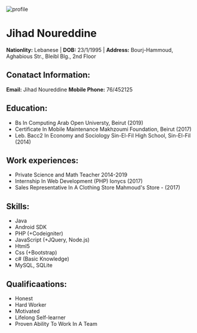 ![profile](https://cdn.discordapp.com/avatars/749255388536373270/7a5cd568c6c2ba7af01a3c73228ed3c4.png?size=128)
# Jihad Noureddine
**Nationlity:** Lebanese | **DOB:** 23/1/1995 | **Address:** Bourj-Hammoud, Aghabious Str., Bleibl Blg., 2nd Floor

## Conatact Information:
**Email:** Jihad Noureddine
**Mobile Phone:** 76/452125

## Education: 
- Bs In Computing 
Arab Open Universty, Beirut (2019)
- Certificate In Mobile Maintenance 
Makhzoumi Foundation, Beirut (2017)
- Leb. Bacc2 In Economy and Sociology
Sin-El-Fil High School, Sin-El-Fil (2014)

## Work experiences:
- Private Science and Math Teacher 
2014-2019
- Internship In Web Development (PHP)
Ionycs (2017)
- Sales Representative In A Clothing Store
Mahmoud's Store - (2017)

## Skills:
- Java 
- Android SDK
- PHP (+Codeigniter)
- JavaScript (+JQuery, Node.js)
- Html5
- Css (+Bootstrap)
- c# (Basic Knowledge)
- MySQL, SQLite

## Qualificaations:

- Honest
- Hard Worker
- Motivated
- Lifelong Self-learner
- Proven Ability To Work In A Team
